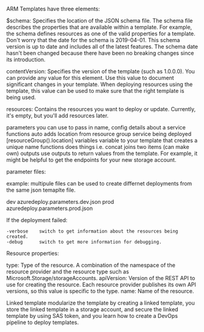 ARM Templates have three elements:

$schema:        Specifies the location of the JSON schema file. The schema file describes the properties that are available within a template. For example, the schema 
                defines resources as one of the valid properties for a template. Don't worry that the date for the schema is 2019-04-01. This schema version is up to date and includes all of the latest features. The schema date hasn't been changed because there have been no breaking changes since its introduction.

contentVersion: Specifies the version of the template (such as 1.0.0.0). You can provide any value for this element. Use this value to document significant changes in 
                your template. When deploying resources using the template, this value can be used to make sure that the right template is being used.

resources:      Contains the resources you want to deploy or update. Currently, it's empty, but you'll add resources later.

parameters      you can use to pass in name, config details about a service 
functions       auto adds location from resource group service being deployed [resourceGroup().location]
variables       variable to your template that creates a unique name 
functions       does things i.e. concat joins two items (can make own) 
outputs         use outputs to return values from the template. For example, it might be helpful to get the endpoints for your new storage account.

parameter files:

example: multipule files can be used to create differnet deployments from the same json temaplte file. 

dev             azuredeploy.parameters.dev.json
prod            azuredeploy.parameters.prod.json

If the deployment failed:

    -verbose    switch to get information about the resources being created. 
    -debug      switch to get more information for debugging.

Resource properties:

type:           Type of the resource. A combination of the namespace of the resource provider and the resource type such as Microsoft.Storage/storageAccounts.
apiVersion:     Version of the REST API to use for creating the resource. Each resource provider publishes its own API versions, so this value is specific to the type.
name:           Name of the resource.


Linked template modularize the template by creating a linked template, you store the linked template in a storage account, and secure the linked template by using SAS 
                token, and you learn how to create a DevOps pipeline to deploy templates.


